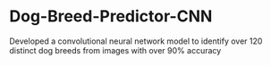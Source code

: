 # Dog-Breed-Predictor-CNN
Developed a convolutional neural network model to identify over 120 distinct dog breeds from images with over 90% accuracy
